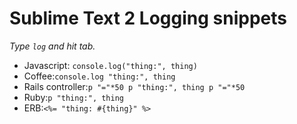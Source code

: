 # Sublime Text 2 Logging snippets

*Type `log` and hit tab.*


- Javascript: `console.log("thing:", thing)`
- Coffee:`console.log "thing:", thing`
- Rails controller:```
                  p "="*50
                  p "thing:", thing
                  p "="*50
                  ```
- Ruby:`p "thing:", thing`
- ERB:`<%= "thing: #{thing}" %>`
